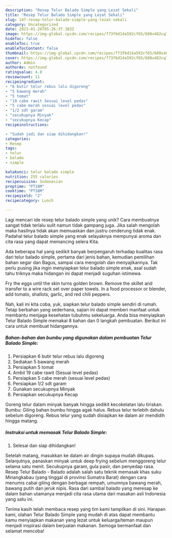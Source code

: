 ```yaml
---
description: "Resep Telur Balado Simple yang Lezat Sekali"
title: "Resep Telur Balado Simple yang Lezat Sekali"
slug: 147-resep-telur-balado-simple-yang-lezat-sekali
category: Uncategorized
date: 2023-01-26T05:26:37.383Z
image: https://img-global.cpcdn.com/recipes/f73f6d14a592cf65/680x482cq70/telur-balado-simple-foto-resep-utama.jpg
hideToc: false
enableToc: true
enableTocContent: false
thumbnail: https://img-global.cpcdn.com/recipes/f73f6d14a592cf65/680x482cq70/telur-balado-simple-foto-resep-utama.jpg
cover: https://img-global.cpcdn.com/recipes/f73f6d14a592cf65/680x482cq70/telur-balado-simple-foto-resep-utama.jpg
author: Admin
authorAv: notfound
ratingvalue: 4.8
reviewcount: 11
recipeingredient:
- "6 butir telur rebus lalu digoreng"
- "5 bawang merah"
- "5 tomat"
- "19 cabe rawit Sesuai level pedas"
- "5 cabe merah sesuai level pedas"
- "1/2 sdt garam"
- "secukupnya Minyak"
- "secukupnya Kecap"
recipeinstructions:

- "Sudah jadi dan siap dihidangkan!"
categories:
- Resep
tags:
- telur
- balado
- simple

katakunci: telur balado simple 
nutrition: 255 calories
recipecuisine: Indonesian
preptime: "PT18M"
cooktime: "PT38M"
recipeyield: "2"
recipecategory: Lunch

---
```





Lagi mencari ide resep telur balado simple yang unik? Cara membuatnya sangat tidak terlalu sulit namun tidak gampang juga. Jika salah mengolah maka hasilnya tidak akan memuaskan dan justru cenderung tidak enak. Padahal telur balado simple yang enak selayaknya mempunyai aroma dan cita rasa yang dapat memancing selera Kita.





Ada beberapa hal yang sedikit banyak berpengaruh terhadap kualitas rasa dari telur balado simple, pertama dari jenis bahan, kemudian pemilihan bahan segar dan Bagus, sampai cara mengolah dan menyajikannya. Tak perlu pusing jika ingin menyiapkan telur balado simple enak,      asal sudah tahu triknya maka hidangan ini dapat menjadi suguhan istimewa.














Fry the eggs until the skin turns golden brown. Remove the skillet and transfer to a wire rack set over paper towels. In a food processor or blender, add tomato, shallots, garlic, and red chili peppers.






Nah, kali ini kita coba, yuk, siapkan telur balado simple sendiri di rumah. Tetap berbahan yang sederhana, sajian ini dapat memberi manfaat untuk membantu menjaga kesehatan tubuhmu sekeluarga. Anda bisa menyiapkan Telur Balado Simple memakai 8 bahan dan 0 langkah pembuatan. Berikut ini cara untuk membuat hidangannya.

<!--inarticleads1-->

##### Bahan-bahan dan bumbu yang digunakan dalam pembuatan Telur Balado Simple:

1. Persiapkan 6 butir telur rebus lalu digoreng
1. Sediakan 5 bawang merah
1. Persiapkan 5 tomat
1. Ambil 19 cabe rawit (Sesuai level pedas)
1. Persiapkan 5 cabe merah (sesuai level pedas)
1. Persiapkan 1/2 sdt garam
1. Gunakan secukupnya Minyak
1. Persiapkan secukupnya Kecap


Goreng telur dalam minyak banyak hingga sedikit kecokelatan lalu tiriskan. Bumbu: Giling bahan bumbu hingga agak halus. Rebus telur terlebih dahulu sebelum digoreng. Rebus telur yang sudah disiapkan ke dalam air mendidih hingga matang. 

<!--inarticleads2-->

##### Instruksi untuk memasak Telur Balado Simple:


1. Selesai dan siap dihidangkan!

Setelah matang, masukkan ke dalam air dingin supaya mudah dikupas. Selanjutnya, panaskan minyak untuk deep frying sebelum menggoreng telur selama satu menit. Secukupnya garam, gula pasir, dan penyedap rasa. Resep Telur Balado - Balado adalah salah satu teknik memasak khas suku Minangkabau (yang tinggal di provinsi Sumatra Barat) dengan cara menumis cabai giling dengan berbagai rempah, umumnya bawang merah, bawang putih dan jeruk nipis. Rasa dari sambal balado yang meresap ke dalam bahan utamanya menjadi cita rasa utama dari masakan asli Indonesia yang satu ini. 

Terima kasih telah membaca resep yang tim kami tampilkan di sini. Harapan kami, olahan Telur Balado Simple yang mudah di atas dapat membantu kamu menyiapkan makanan yang lezat untuk keluarga/teman maupun menjadi inspirasi dalam berjualan makanan. Semoga bermanfaat dan selamat mencoba!
